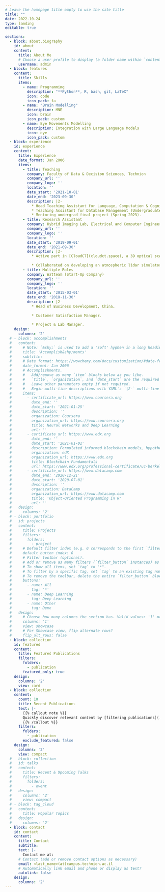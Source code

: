```yaml
---
# Leave the homepage title empty to use the site title
title: ""
date: 2022-10-24
type: landing
editable: true

sections:
  - block: about.biography
    id: about
    content:
      title: About Me
      # Choose a user profile to display (a folder name within `content/authors/`)
      username: admin
  - block: features
    content:
      title: Skills
      items:
        - name: Programming
          description: "**Python**, R, bash, git, LaTeX"
          icon: code
          icon_pack: fa
        - name: "Brain Modelling"
          description: MNE
          icon: brain
          icon_pack: custom
        - name: Eye Movements Modelling
          description: Integration with Large Language Models
          icon: eye
          icon_pack: custom
  - block: experience
    id: experience
    content:
      title: Experience
      date_format: Jan 2006
      items:
        - title: Teaching
          company: Faculty of Data & Decision Sciences, Technion
          company_url: ''
          company_logo: ''
          location: ''
          date_start: '2021-10-01'
          date_end: '2023-09-30'
          description: |2-
            * Head Teaching Assistant for Language, Computation & Cognition (Joint course; Spring 2022 and Spring 2023).
            * Teaching Assistant for Database Management (Undergraduate course; Winter 2022 and Winter 2023).
            * Mentoring undergrad final project (Spring 2023).
        - title: Research Assistant
          company: Hybrid Imaging Lab, Electrical and Computer Engineering Faculty, Technion
          company_url: ''
          company_logo: ''
          location: ''
          date_start: '2019-09-01'
          date_end: '2021-09-30'
          description: |2-
            * Active part in [CloudCT](cloudct.space), a 3D optical scattering tomography space mission to probe clouds.
                        
            * Collaborated on developing an atmospheric lidar simulator & deep-learning-based calibration method.
        - title: Multiple Roles
          company: Watteam (Start-Up Company)
          company_url: ''
          company_logo: ''
          location: ''
          date_start: '2015-03-01'
          date_end: '2018-11-30'
          description: |2-
            * Head of Business Development, China.
            
            * Customer Satisfaction Manager.
            
            * Project & Lab Manager.
    design:
      columns: '2'
  # - block: accomplishments
  #   content:
  #     # Note: `&shy;` is used to add a 'soft' hyphen in a long heading.
  #     title: 'Accomplish&shy;ments'
  #     subtitle:
  #     # Date format: https://wowchemy.com/docs/customization/#date-format
  #     date_format: Jan 2006
  #     # Accomplishments.
  #     #   Add/remove as many `item` blocks below as you like.
  #     #   `title`, `organization`, and `date_start` are the required parameters.
  #     #   Leave other parameters empty if not required.
  #     #   Begin multi-line descriptions with YAML's `|2-` multi-line prefix.
  #     items:
  #       - certificate_url: https://www.coursera.org
  #         date_end: ''
  #         date_start: '2021-01-25'
  #         description: ''
  #         organization: Coursera
  #         organization_url: https://www.coursera.org
  #         title: Neural Networks and Deep Learning
  #         url: ''
  #       - certificate_url: https://www.edx.org
  #         date_end: ''
  #         date_start: '2021-01-01'
  #         description: Formulated informed blockchain models, hypotheses, and use cases.
  #         organization: edX
  #         organization_url: https://www.edx.org
  #         title: Blockchain Fundamentals
  #         url: https://www.edx.org/professional-certificate/uc-berkeleyx-blockchain-fundamentals
  #       - certificate_url: https://www.datacamp.com
  #         date_end: '2020-12-21'
  #         date_start: '2020-07-01'
  #         description: ''
  #         organization: DataCamp
  #         organization_url: https://www.datacamp.com
  #         title: 'Object-Oriented Programming in R'
  #         url: ''
  #   design:
  #     columns: '2'
  # - block: portfolio
  #   id: projects
  #   content:
  #     title: Projects
  #     filters:
  #       folders:
  #         - project
  #     # Default filter index (e.g. 0 corresponds to the first `filter_button` instance below).
  #     default_button_index: 0
  #     # Filter toolbar (optional).
  #     # Add or remove as many filters (`filter_button` instances) as you like.
  #     # To show all items, set `tag` to "*".
  #     # To filter by a specific tag, set `tag` to an existing tag name.
  #     # To remove the toolbar, delete the entire `filter_button` block.
  #     buttons:
  #       - name: All
  #         tag: '*'
  #       - name: Deep Learning
  #         tag: Deep Learning
  #       - name: Other
  #         tag: Demo
  #   design:
  #     # Choose how many columns the section has. Valid values: '1' or '2'.
  #     columns: '1'
  #     view: showcase
  #     # For Showcase view, flip alternate rows?
  #     flip_alt_rows: false
  - block: collection
    id: featured
    content:
      title: Featured Publications
      filters:
        folders:
          - publication
        featured_only: true
    design:
      columns: '2'
      view: card
  - block: collection
    content:
      count: 10
      title: Recent Publications
      text: |-
        {{% callout note %}}
        Quickly discover relevant content by [filtering publications](./publication/).
        {{% /callout %}}
      filters:
        folders:
          - publication
        exclude_featured: false
    design:
      columns: '2'
      view: compact
  # - block: collection
  #   id: talks
  #   content:
  #     title: Recent & Upcoming Talks
  #     filters:
  #       folders:
  #         - event
  #   design:
  #     columns: '2'
  #     view: compact
  # - block: tag_cloud
  #   content:
  #     title: Popular Topics
  #   design:
  #     columns: '2'
  - block: contact
    id: contact
    content:
      title: Contact
      subtitle:
      text: |-
        Contact me at:
      # Contact (add or remove contact options as necessary)
      email: <last_name>(at)campus.technion.ac.il
      # Automatically link email and phone or display as text?
      autolink: false
    design:
      columns: '2'
---
```

